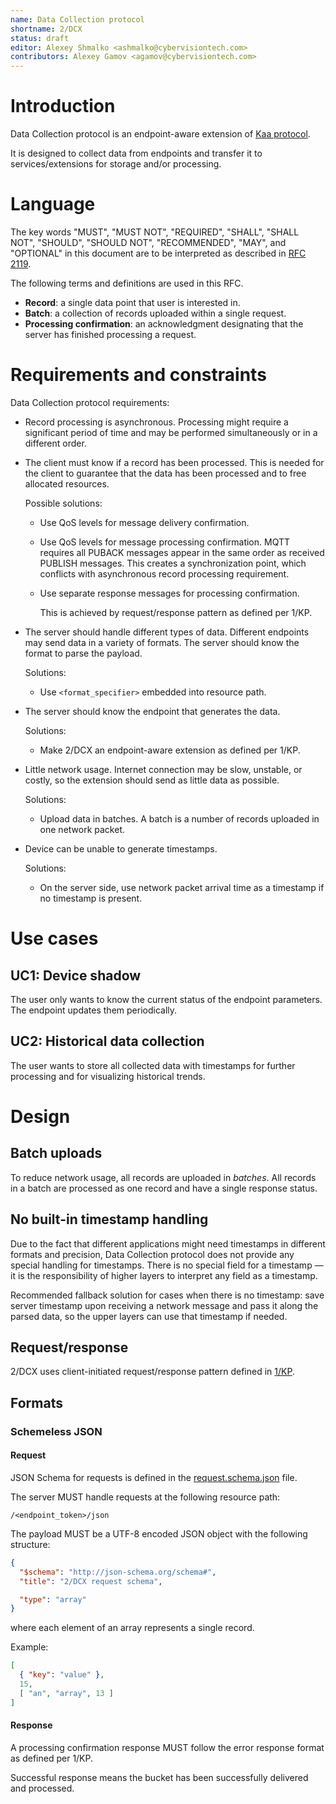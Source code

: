 ```yaml
---
name: Data Collection protocol
shortname: 2/DCX
status: draft
editor: Alexey Shmalko <ashmalko@cybervisiontech.com>
contributors: Alexey Gamov <agamov@cybervisiontech.com>
---
```


<!-- toc -->

# Introduction
Data Collection protocol is an endpoint-aware extension of [Kaa protocol](/0001-kaa-protocol/README.md).

It is designed to collect data from endpoints and transfer it to services/extensions for storage and/or processing.

# Language
The key words "MUST", "MUST NOT", "REQUIRED", "SHALL", "SHALL NOT", "SHOULD", "SHOULD NOT", "RECOMMENDED", "MAY", and "OPTIONAL" in this document are to be interpreted as described in [RFC 2119](https://tools.ietf.org/html/rfc2119).

The following terms and definitions are used in this RFC.

- **Record**: a single data point that user is interested in.
- **Batch**: a collection of records uploaded within a single request.
- **Processing confirmation**: an acknowledgment designating that the server has finished processing a request.

# Requirements and constraints
Data Collection protocol requirements:

- Record processing is asynchronous.
Processing might require a significant period of time and may be performed simultaneously or in a different order.

- The client must know if a record has been processed.
This is needed for the client to guarantee that the data has been processed and to free allocated resources.

  Possible solutions:
  - Use QoS levels for message delivery confirmation.
  - Use QoS levels for message processing confirmation.
    MQTT requires all PUBACK messages appear in the same order as received PUBLISH messages.
    This creates a synchronization point, which conflicts with asynchronous record processing requirement.
  - Use separate response messages for processing confirmation.

    This is achieved by request/response pattern as defined per 1/KP.

- The server should handle different types of data.
  Different endpoints may send data in a variety of formats. The server should know the format to parse the payload.

  Solutions:
  - Use `<format_specifier>` embedded into resource path.

- The server should know the endpoint that generates the data.

  Solutions:
  - Make 2/DCX an endpoint-aware extension as defined per 1/KP.

- Little network usage.
  Internet connection may be slow, unstable, or costly, so the extension should send as little data as possible.

  Solutions:
  - Upload data in batches.
    A batch is a number of records uploaded in one network packet.

- Device can be unable to generate timestamps.

  Solutions:
  - On the server side, use network packet arrival time as a timestamp if no timestamp is present.

# Use cases
## UC1: Device shadow
The user only wants to know the current status of the endpoint parameters.
The endpoint updates them periodically.

## UC2: Historical data collection
The user wants to store all collected data with timestamps for further processing and for visualizing historical trends.

# Design
## Batch uploads
To reduce network usage, all records are uploaded in *batches*.
All records in a batch are processed as one record and have a single response status.

## No built-in timestamp handling
Due to the fact that different applications might need timestamps in different formats and precision, Data Collection protocol does not provide any special handling for timestamps.
There is no special field for a timestamp — it is the responsibility of higher layers to interpret any field as a timestamp.

Recommended fallback solution for cases when there is no timestamp: save server timestamp upon receiving a network message and pass it along the parsed data, so the upper layers can use that timestamp if needed.

## Request/response
2/DCX uses client-initiated request/response pattern defined in [1/KP](/0001-kaa-protocol/#requestresponse-pattern).

## Formats
### Schemeless JSON
#### Request
JSON Schema for requests is defined in the [request.schema.json](./request.schema.json) file.

The server MUST handle requests at the following resource path:
```
/<endpoint_token>/json
```

The payload MUST be a UTF-8 encoded JSON object with the following structure:

```json
{
  "$schema": "http://json-schema.org/schema#",
  "title": "2/DCX request schema",

  "type": "array"
}
```
where each element of an array represents a single record.

Example:
```json
[
  { "key": "value" },
  15,
  [ "an", "array", 13 ]
]
```

#### Response
A processing confirmation response MUST follow the error response format as defined per 1/KP.

Successful response means the bucket has been successfully delivered and processed.

